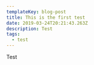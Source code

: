 ```yaml
---
templateKey: blog-post
title: This is the first test
date: 2019-03-24T20:21:43.263Z
description: Test
tags:
  - test
---
```

Test
